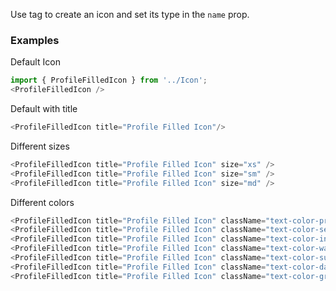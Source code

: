 Use tag <Icon /> to create an icon and set its type in the `name` prop. 

### Examples

Default Icon
```js
import { ProfileFilledIcon } from '../Icon';
<ProfileFilledIcon />
```

Default with title
```js
<ProfileFilledIcon title="Profile Filled Icon"/>
```

Different sizes
```js
<ProfileFilledIcon title="Profile Filled Icon" size="xs" />
<ProfileFilledIcon title="Profile Filled Icon" size="sm" />
<ProfileFilledIcon title="Profile Filled Icon" size="md" />
```

Different colors
```js
<ProfileFilledIcon title="Profile Filled Icon" className="text-color-primary" />
<ProfileFilledIcon title="Profile Filled Icon" className="text-color-secondary" />
<ProfileFilledIcon title="Profile Filled Icon" className="text-color-information"/>
<ProfileFilledIcon title="Profile Filled Icon" className="text-color-warning"/>
<ProfileFilledIcon title="Profile Filled Icon" className="text-color-success"/>
<ProfileFilledIcon title="Profile Filled Icon" className="text-color-danger"/>
<ProfileFilledIcon title="Profile Filled Icon" className="text-color-gray"/>
```
